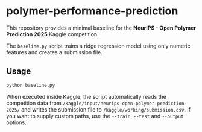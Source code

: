 # polymer-performance-prediction

This repository provides a minimal baseline for the **NeurIPS - Open Polymer Prediction 2025** Kaggle competition.

The `baseline.py` script trains a ridge regression model using only numeric features and
creates a submission file.

## Usage

```bash
python baseline.py
```

When executed inside Kaggle, the script automatically reads the competition
data from `/kaggle/input/neurips-open-polymer-prediction-2025/` and writes the
submission file to `/kaggle/working/submission.csv`. If you want to supply
custom paths, use the `--train`, `--test` and `--output` options.

